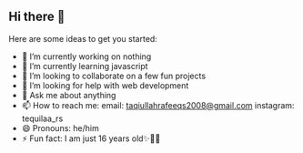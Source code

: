 ## Hi there 👋

Here are some ideas to get you started:

- 🔭 I’m currently working on nothing
- 🌱 I’m currently learning javascript
- 👯 I’m looking to collaborate on a few fun projects
- 🤔 I’m looking for help with web development
- 💬 Ask me about anything
- 📫 How to reach me: 
     email: taqiullahrafeeqs2008@gmail.com
     instagram: tequilaa_rs
- 😄 Pronouns: he/him
- ⚡ Fun fact: I am just 16 years old✨🎀🎀

